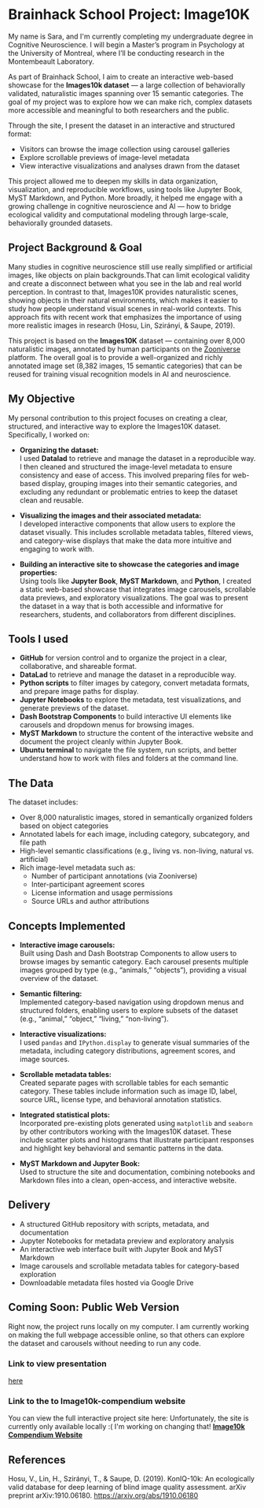 # Brainhack School Project: Image10K
My name is Sara, and I'm currently completing my undergraduate degree in Cognitive Neuroscience. I will begin a Master’s program in Psychology at the University of Montreal, where I’ll be conducting research in the Montembeault Laboratory.

As part of Brainhack School, I aim to create an interactive web-based showcase for the **Images10k dataset** — a large collection of behaviorally validated, naturalistic images spanning over 15 semantic categories. The goal of my project was to explore how we can make rich, complex datasets more accessible and meaningful to both researchers and the public.

Through the site, I present the dataset in an interactive and structured format:

- Visitors can browse the image collection using carousel galleries
- Explore scrollable previews of image-level metadata
- View interactive visualizations and analyses drawn from the dataset

This project allowed me to deepen my skills in data organization, visualization, and reproducible workflows, using tools like Jupyter Book, MyST Markdown, and Python. More broadly, it helped me engage with a growing challenge in cognitive neuroscience and AI — how to bridge ecological validity and computational modeling through large-scale, behaviorally grounded datasets.


## Project Background & Goal
Many studies in cognitive neuroscience still use really simplified or artificial images, like objects on plain backgrounds.That can limit ecological validity and create a disconnect between what you see in the lab and real world perception. In contrast to that, Images10K provides naturalistic scenes, showing objects in their natural environments, which makes it easier to study how people understand visual scenes in real-world contexts. This approach fits with recent work that emphasizes the importance of using more realistic images in research (Hosu, Lin, Szirányi, & Saupe, 2019).

This project is based on the **Images10K** dataset — containing over 8,000 naturalistic images, annotated by human participants on the [Zooniverse](https://www.zooniverse.org/) platform. The overall goal is to provide a well-organized and richly annotated image set (8,382 images, 15 semantic categories) that can be reused for training visual recognition models in AI and neuroscience.

## My Objective
My personal contribution to this project focuses on creating a clear, structured, and interactive way to explore the Images10K dataset. Specifically, I worked on:

- **Organizing the dataset:**  
  I used **Datalad** to retrieve and manage the dataset in a reproducible way. I then cleaned and structured the image-level metadata to ensure consistency and ease of access. This involved preparing files for web-based display, grouping images into their semantic categories, and excluding any redundant or problematic entries to keep the dataset clean and reusable.

- **Visualizing the images and their associated metadata:**  
  I developed interactive components that allow users to explore the dataset visually. This includes scrollable metadata tables, filtered views, and category-wise displays that make the data more intuitive and engaging to work with.

- **Building an interactive site to showcase the categories and image properties:**  
  Using tools like **Jupyter Book**, **MyST Markdown**, and **Python**, I created a static web-based showcase that integrates image carousels, scrollable data previews, and exploratory visualizations. The goal was to present the dataset in a way that is both accessible and informative for researchers, students, and collaborators from different disciplines.


## Tools I used
- **GitHub** for version control and to organize the project in a clear, collaborative, and shareable format.
- **DataLad** to retrieve and manage the dataset in a reproducible way.
- **Python scripts** to filter images by category, convert metadata formats, and prepare image paths for display.
- **Jupyter Notebooks** to explore the metadata, test visualizations, and generate previews of the dataset.
- **Dash Bootstrap Components** to build interactive UI elements like carousels and dropdown menus for browsing images.
- **MyST Markdown** to structure the content of the interactive website and document the project cleanly within Jupyter Book.
- **Ubuntu terminal** to navigate the file system, run scripts, and better understand how to work with files and folders at the command line.


##  The Data
The dataset includes:
- Over 8,000 naturalistic images, stored in semantically organized folders based on object categories
- Annotated labels for each image, including category, subcategory, and file path
- High-level semantic classifications (e.g., living vs. non-living, natural vs. artificial)
- Rich image-level metadata such as:
  - Number of participant annotations (via Zooniverse)
  - Inter-participant agreement scores
  - License information and usage permissions
  - Source URLs and author attributions


## Concepts Implemented
- **Interactive image carousels:**  
  Built using Dash and Dash Bootstrap Components to allow users to browse images by semantic category. Each carousel presents multiple images grouped by type (e.g., “animals,” “objects”), providing a visual overview of the dataset.
  
- **Semantic filtering:**  
  Implemented category-based navigation using dropdown menus and structured folders, enabling users to explore subsets of the dataset (e.g., “animal,” “object,” “living,” “non-living”).
  
- **Interactive visualizations:**  
  I used `pandas` and `IPython.display` to generate visual summaries of the metadata, including category distributions, agreement scores, and image sources.

- **Scrollable metadata tables:**  
  Created separate pages with scrollable tables for each semantic category. These tables include information such as image ID, label, source URL, license type, and behavioral annotation statistics.

- **Integrated statistical plots:**  
  Incorporated pre-existing plots generated using `matplotlib` and `seaborn` by other contributors working with the Images10K dataset. These include scatter plots and histograms that illustrate participant responses and highlight key behavioral and semantic patterns in the data.

- **MyST Markdown and Jupyter Book:**  
  Used to structure the site and documentation, combining notebooks and Markdown files into a clean, open-access, and interactive website.


##  Delivery
- A structured GitHub repository with scripts, metadata, and documentation
- Jupyter Notebooks for metadata preview and exploratory analysis
- An interactive web interface built with Jupyter Book and MyST Markdown
- Image carousels and scrollable metadata tables for category-based exploration
- Downloadable metadata files hosted via Google Drive


## Coming Soon: Public Web Version
Right now, the project runs locally on my computer. I am currently working on making the full webpage accessible online, so that others can explore the dataset and carousels without needing to run any code.

  
### Link to view presentation
[here](https://docs.google.com/presentation/d/1INdPO4mDrgXu64EogxEHda7Kbf1mZ-EG5l1t3ICp8UQ/edit?usp=sharing)  

### Link to the to Image10k-compendium website
You can view the full interactive project site here: 
Unfortunately, the site is currently only available locally :( I'm working on changing that!
[**Image10k Compendium Website**](https://sarabarbu.github.io/Images10k-compendium/)


## References
Hosu, V., Lin, H., Szirányi, T., & Saupe, D. (2019). KonIQ-10k: An ecologically valid database for deep learning of blind image quality assessment. arXiv preprint arXiv:1910.06180. https://arxiv.org/abs/1910.06180 
